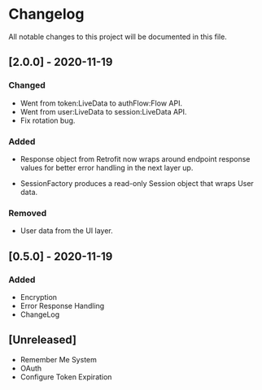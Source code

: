 # Changelog
All notable changes to this project will be documented in this file.

## [2.0.0] - 2020-11-19
### Changed
- Went from token:LiveData<String> to authFlow:Flow<AuthEvent> API.
- Went from user:LiveData<User> to session:LiveData<Session> API.
- Fix rotation bug.

### Added
- Response object from Retrofit now wraps around endpoint response values
for better error handling in the next layer up.

- SessionFactory produces a read-only Session object that wraps
User data.

### Removed
- User data from the UI layer.

## [0.5.0] - 2020-11-19
### Added
- Encryption
- Error Response Handling
- ChangeLog

## [Unreleased]
- Remember Me System
- OAuth
- Configure Token Expiration
